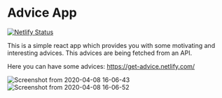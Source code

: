 # Advice App

[![Netlify Status](https://api.netlify.com/api/v1/badges/9ca89540-1be7-4dae-aa3b-554e40e56485/deploy-status)](https://app.netlify.com/sites/get-advice/deploys)

This is a simple react app which provides you with some motivating and interesting advices.
This advices are being fetched from an API.

Here you can have some advices:  https://get-advice.netlify.com/

![Screenshot from 2020-04-08 16-06-43](https://user-images.githubusercontent.com/44047478/78774963-1a906900-79b3-11ea-87b6-8c4050b1a2da.png)
![Screenshot from 2020-04-08 16-06-52](https://user-images.githubusercontent.com/44047478/78774976-1e23f000-79b3-11ea-9edf-6ceb7512db7b.png)
